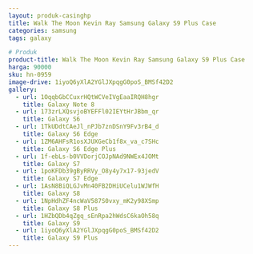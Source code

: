 ```yaml
---
layout: produk-casinghp
title: Walk The Moon Kevin Ray Samsung Galaxy S9 Plus Case
categories: samsung
tags: galaxy

# Produk
product-title: Walk The Moon Kevin Ray Samsung Galaxy S9 Plus Case
harga: 90000
sku: hn-0959
image-drive: 1iyoQ6yXlA2YGlJXpqgG0poS_BMSf42D2
gallery:
  - url: 1OqqbGbCCuxrHQtWCVeIVgEaaIRQH8hgr
    title: Galaxy Note 8
  - url: 173zrLXQsvjoBYEFFl02IEYtHrJBbm_qr
    title: Galaxy S6
  - url: 1TkUDdtCAeJl_nPJb7znDSnY9Fv3rB4_d
    title: Galaxy S6 Edge
  - url: 1ZM6AHFsR1osXJUXGeCb1f8x_va_c7SHc
    title: Galaxy S6 Edge Plus
  - url: 1f-ebLs-b0VVDorjCOJpNAd9NWEx4JOMt
    title: Galaxy S7
  - url: 1poKFDb39gByRRVy_O8y4y7x17-93jedV
    title: Galaxy S7 Edge
  - url: 1AsN8BiQLGJvMn40FB2DHiUCelu1WJWfH
    title: Galaxy S8
  - url: 1NpHdhZF4ncWaV587S0vxy_mK2y98XSmp
    title: Galaxy S8 Plus
  - url: 1HZbQDb4qZgq_sEnRpa2hWdsC6kaOh58q
    title: Galaxy S9
  - url: 1iyoQ6yXlA2YGlJXpqgG0poS_BMSf42D2
    title: Galaxy S9 Plus
---
```

